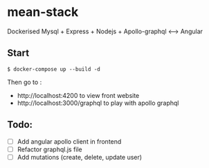 # mean-stack

Dockerised Mysql + Express + Nodejs + Apollo-graphql <--> Angular

## Start 
```shell
$ docker-compose up --build -d
```

Then go to :
- http://localhost:4200 to view front website
- http://localhost:3000/graphql to play with apollo graphql

## Todo:
- [ ] Add angular apollo client in frontend
- [ ] Refactor graphql.js file
- [ ] Add mutations (create, delete, update user)
